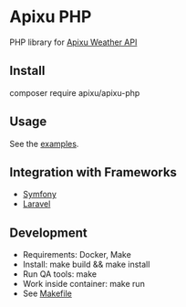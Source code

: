 # Apixu PHP

PHP library for [Apixu Weather API](https://www.apixu.com/api.aspx)

## Install
composer require apixu/apixu-php

## Usage
See the [examples](./examples).

## Integration with Frameworks
* [Symfony](./examples/symfony)
* [Laravel](./examples/laravel)

## Development
* Requirements: Docker, Make
* Install: make build && make install
* Run QA tools: make
* Work inside container: make run
* See [Makefile](./Makefile)
